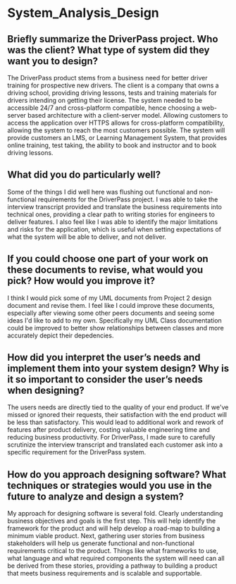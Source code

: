 # System_Analysis_Design
## Briefly summarize the DriverPass project. Who was the client? What type of system did they want you to design?
The DriverPass product stems from a business need for better driver training for prospective new drivers. The client is a company that owns a driving school, providing driving lessons, tests and training materials for drivers intending on getting their license. The system needed to be accessible 24/7 and cross-platform compatible, hence choosing a web-server based architecture with a client-server model. Allowing customers to access the application over HTTPS allows for cross-platform compatibility, allowing the system to reach the most customers possible. The system will provide customers an LMS, or Learning Management System, that provides online training, test taking, the ability to book and instructor and to book driving lessons.

## What did you do particularly well?
Some of the things I did well here was flushing out functional and non-functional requirements for the DriverPass project. I was able to take the interview transcript provided and translate the business requirements into technical ones, providing a clear path to writing stories for engineers to deliver features. I also feel like I was able to identify the major limitations and risks for the application, which is useful when setting expectations of what the system will be able to deliver, and not deliver. 

## If you could choose one part of your work on these documents to revise, what would you pick? How would you improve it?
I think I would pick some of my UML documents from Project 2 design document and revise them. I feel like I could improve these documents, especially after viewing some other peers documents and seeing some ideas I'd like to add to my own. Specifically my UML Class documentation could be improved to better show relationships between classes and more accurately depict their depedencies. 

## How did you interpret the user’s needs and implement them into your system design? Why is it so important to consider the user’s needs when designing?
The users needs are directly tied to the quality of your end product. If we've missed or ignored their requests, their satisfaction with the end product will be less than satisfactory. This would lead to additional work and rework of features after product delivery, costing valuable engineering time and reducing business productivity. For DriverPass, I made sure to carefully scrutinize the interview transcript and translated each customer ask into a specific requirement for the DriverPass system. 

## How do you approach designing software? What techniques or strategies would you use in the future to analyze and design a system?
My approach for designing software is several fold. Clearly understanding business objectives and goals is the first step. This will help identify the framework for the product and will help develop a road-map to building a minimum viable product. Next, gathering user stories from business stakeholders will help us generate functional and non-functional requirements critical to the product. Things like what frameworks to use, what language and what required components the system will need can all be derived from these stories, providing a pathway to building a product that meets business requirements and is scalable and supportable.  
